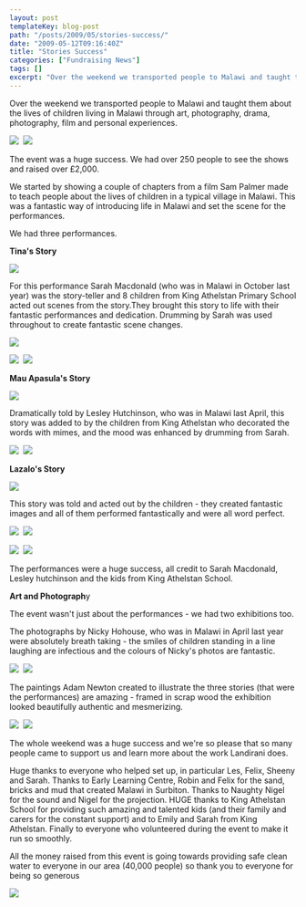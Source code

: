 ```yaml
---
layout: post
templateKey: blog-post
path: "/posts/2009/05/stories-success/"
date: "2009-05-12T09:16:40Z"
title: "Stories Success"
categories: ["Fundraising News"]
tags: []
excerpt: "Over the weekend we transported people to Malawi and taught them about the lives of children living..."
---
```


Over the weekend we transported people to Malawi and taught them about the lives of children living in Malawi through art, photography, drama, photography, film and personal experiences.

![](http://www.landirani.org/image_library/news/thumb-200x200/4a09693f0a547stories_from_malawi_2009__01.jpg)  ![](http://www.landirani.org/image_library/news/thumb-200x200/4a09697fd6aacstories_from_malawi_2009__03.jpg)

The event was a huge success. We had over 250 people to see the shows and raised over £2,000.

We started by showing a couple of chapters from a film Sam Palmer made to teach people about the lives of children in a typical village in Malawi. This was a fantastic way of introducing life in Malawi and set the scene for the performances.

We had three performances. 

<span style="font-weight: bold;">Tina's Story</span>

![](http://www.landirani.org/image_library/news/full_size/4a09844d0f66atina(frontcover).jpg.jpg)

For this performance Sarah Macdonald (who was in Malawi in October last year) was the story-teller and 8 children from King Athelstan Primary School acted out scenes from the story.They brought this story to life with their fantastic performances and dedication. Drumming by Sarah was used throughout to create fantastic scene changes.

![](http://www.landirani.org/image_library/news/thumb-200x200/4a0993571db08stories_from_malawi_2009__14.jpg)

![](http://www.landirani.org/image_library/news/thumb-200x200/4a096a2f8f76astories_from_malawi_2009__10.jpg)  ![](http://www.landirani.org/image_library/news/thumb-200x200/4a096ad455143stories_from_malawi_2009__12.jpg)

<span style="font-weight: bold;">Mau Apasula's Story</span>

![](http://www.landirani.org/image_library/news/full_size/4a0987ac0c77bmau(fontcover).jpg.jpg)

Dramatically told by Lesley Hutchinson, who was in Malawi last April, this story was added to by the children from King Athelstan who decorated the words with mimes, and the mood was enhanced by drumming from Sarah.

![](http://www.landirani.org/image_library/news/thumb-200x200/4a096b8acdef4stories_from_malawi_2009__18.jpg)  ![](http://www.landirani.org/image_library/news/thumb-200x200/4a0975f4c4b9bstories_from_malawi_2009__22.jpg)

<span style="font-weight: bold;">Lazalo's Story</span>

![](http://www.landirani.org/image_library/news/full_size/4a0987e964140lazalo(frontcover).jpg.jpg)

This story was told and acted out by the children - they created fantastic images and all of them performed fantastically and were all word perfect.

![](http://www.landirani.org/image_library/news/thumb-200x200/4a09769427797stories_from_malawi_2009__26.jpg)  ![](http://www.landirani.org/image_library/news/thumb-200x200/4a0976d59fe09stories_from_malawi_2009__11.jpg)

![](http://www.landirani.org/image_library/news/thumb-200x200/4a097673a8267stories_from_malawi_2009__23.jpg)  ![](http://www.landirani.org/image_library/news/thumb-200x200/4a09764f651f3stories_from_malawi_2009__24.jpg)

The performances were a huge success, all credit to Sarah Macdonald, Lesley hutchinson and the kids from King Athelstan School.

<span style="font-weight: bold;">Art and Photograph</span>y

The event wasn't just about the performances - we had two exhibitions too.

The photographs by Nicky Hohouse, who was in Malawi in April last year were absolutely breath taking - the smiles of children standing in a line laughing are infectious and the colours of Nicky's photos are fantastic.

![](http://www.landirani.org/image_library/news/thumb-200x200/4a096226030344.jpg)  ![](http://www.landirani.org/image_library/news/thumb-200x200/4a095b4ad0ed932.jpg)

The paintings Adam Newton created to illustrate the three stories (that were the performances) are amazing - framed in scrap wood the exhibition looked beautifully authentic and mesmerizing. 

![](http://www.landirani.org/image_library/news/thumb-200x200/4a095bcae8d2dcattle.jpg)  ![](http://www.landirani.org/image_library/news/thumb-200x200/4a0961587e673mnyamata.jpg)

The whole weekend was a huge success and we're so please that so many people came to support us and learn more about the work Landirani does.

Huge thanks to everyone who helped set up, in particular Les, Felix, Sheeny and Sarah. Thanks to Early Learning Centre, Robin and Felix for the sand, bricks and mud that created Malawi in Surbiton. Thanks to Naughty Nigel for the sound and Nigel for the projection. HUGE thanks to King Athelstan School for providing such amazing and talented kids (and their family and carers for the constant support) and to Emily and Sarah from King Athelstan. Finally to everyone who volunteered during the event to make it run so smoothly.

All the money raised from this event is going towards providing safe clean water to everyone in our area (40,000 people) so thank you to everyone for being so generous

![](http://www.landirani.org/image_library/news/full_size/49cb9b8888d3edocument2-1-1.jpg)